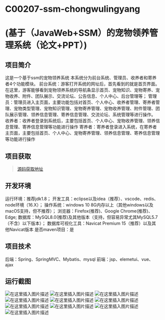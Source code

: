 # C00207-ssm-chongwulingyang
# (基于（JavaWeb+SSM）的宠物领养管理系统（论文+PPT）)


## 项目简介
这是一个基于ssm的宠物领养系统
本系统分为前台系统、管理员、收养者和寄养者4个功能模块。
前台系统：游客打开系统的网址后，首先看到的就是首页界面。在这里，游客能够看到宠物领养系统的导航条显示首页、宠物知识、宠物寄养、宠物收养、附件、团队展示、交流论坛、公告信息、个人中心、后台管理等；
管理员：管理员进入主页面，主要功能包括对首页、个人中心、收养者管理、寄养者管理、宠物类型管理、宠物知识管理、宠物寄养管理、宠物收养管理、附件管理、团队展示管理、领养信息管理、寄养信息管理、交流论坛、系统管理等进行操作。
收养者：收养者登录到系统后，主要包括首页、个人中心、宠物收养管理、领养信息管理、寄养信息管理等功能进行操作
寄养者：寄养者登录进入系统，在寄养者主页面，主要包括首页、个人中心、宠物寄养管理、领养信息管理、寄养信息管理等功能进行操作



## 项目获取
> [源码获取地址](http://www.manoncode.cn/details?id=207)

 
## 开发环境

运行环境：推荐jdk1.8；
开发工具：eclipse以及idea（推荐）、vscode、redis、node环境（16.X）；
操作系统：windows 10 8G内存以上（其他windows以及macOS支持，但不推荐）；
浏览器：Firefox(推荐)、Google Chrome(推荐)、Edge;
数据库：MySQL8.0(推荐)及其他版本（支持，但容易异常尤其MySQL5.7（不含）以下版本）；
数据库可视化工具：Navicat Premium 15（推荐）以及其他Navicat版本
是否maven项目：是

## 项目技术
 
后端：Spring、SpringMVC、Mybatis、mysql
前端：jsp、elemetui、vue、ajax



## 运行截图
![在这里插入图片描述](https://img-blog.csdnimg.cn/direct/a1c0a5ee60b747718cdc547931ab15d8.png#pic_center)
![在这里插入图片描述](https://img-blog.csdnimg.cn/direct/6364563eed0a4645b8b7ac872398b213.png#pic_center)
![在这里插入图片描述](https://img-blog.csdnimg.cn/direct/6202a02e8abd41acb586f8f91bb75a52.png#pic_center)
![在这里插入图片描述](https://img-blog.csdnimg.cn/direct/0b445df3852b46f694cb9128de351eb3.png#pic_center)
![在这里插入图片描述](https://img-blog.csdnimg.cn/direct/9121b047479e47d8948b2514446373e4.png#pic_center)
![在这里插入图片描述](https://img-blog.csdnimg.cn/direct/8a4f27b2ce584a5c8b4583a32a77e119.png#pic_center)
![在这里插入图片描述](https://img-blog.csdnimg.cn/direct/a65661dc87a44ee4b1f451e6b9c1b83a.png#pic_center)
![在这里插入图片描述](https://img-blog.csdnimg.cn/direct/92777e89096141e090dd7d817462a471.png#pic_center)
![在这里插入图片描述](https://img-blog.csdnimg.cn/direct/64efb59b6c71469a902ee7f120da34c1.png#pic_center)
![在这里插入图片描述](https://img-blog.csdnimg.cn/direct/35258bac62d540d1a220fd05ac94788b.png#pic_center)


